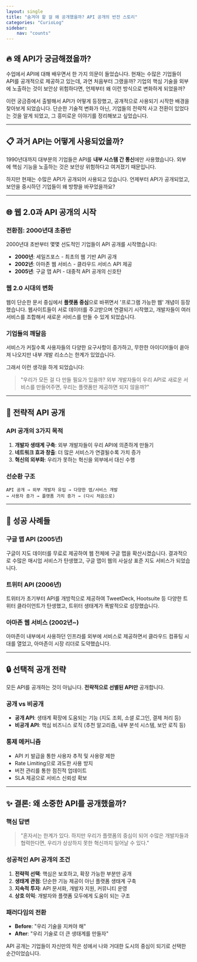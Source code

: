 ```yaml
---
layout: single
title: "숨겨야 할 걸 왜 공개했을까? API 공개의 반전 스토리"
categories: "CurioLog"
sidebar: 
    nav: "counts"
---
```


## 🔥 왜 API가 궁금해졌을까?

수업에서 API에 대해 배우면서 한 가지 의문이 들었습니다. 현재는 수많은 기업들이 API를 공개적으로 제공하고 있는데, 과연 처음부터 그랬을까? 기업의 핵심 기술을 외부에 노출하는 것이 보안상 위험하다면, 언제부터 왜 이런 방식으로 변화하게 되었을까?

이런 궁금증에서 출발해서 API가 어떻게 등장했고, 공개적으로 사용되기 시작한 배경을 찾아보게 되었습니다. 단순한 기술적 변화가 아닌, 기업들의 전략적 사고 전환이 있었다는 것을 알게 되었고, 그 흥미로운 이야기를 정리해보고 싶었습니다.

---

## 📋 과거 API는 어떻게 사용되었을까?

1990년대까지 대부분의 기업들은 API를 **내부 시스템 간 통신**에만 사용했습니다. 외부에 핵심 기능을 노출하는 것은 보안상 위험하다고 여겨졌기 때문입니다.

하지만 현재는 수많은 API가 공개되어 사용되고 있습니다. 언제부터 API가 공개되었고, 보안을 중시하던 기업들이 왜 방향을 바꾸었을까요?

---

## 🌐 웹 2.0과 API 공개의 시작

### 전환점: 2000년대 초중반

2000년대 초반부터 몇몇 선도적인 기업들이 API 공개를 시작했습니다:

- **2000년**: 세일즈포스 - 최초의 웹 기반 API 공개
- **2002년**: 아마존 웹 서비스 - 클라우드 서비스 API 제공  
- **2005년**: 구글 맵 API - 대중적 API 공개의 신호탄

### 웹 2.0 시대의 변화

웹이 단순한 문서 중심에서 **플랫폼 중심**으로 바뀌면서 '프로그램 가능한 웹' 개념이 등장했습니다. 웹사이트들이 서로 데이터를 주고받으며 연결되기 시작했고, 개발자들이 여러 서비스를 조합해서 새로운 서비스를 만들 수 있게 되었습니다.

### 기업들의 깨달음

서비스가 커질수록 사용자들의 다양한 요구사항이 증가하고, 무한한 아이디어들이 쏟아져 나오지만 내부 개발 리소스는 한계가 있었습니다.

그래서 이런 생각을 하게 되었습니다:
> "우리가 모든 걸 다 만들 필요가 있을까? 외부 개발자들이 우리 API로 새로운 서비스를 만들어주면, 우리는 플랫폼만 제공하면 되지 않을까?"

---

## 🎯 전략적 API 공개

### API 공개의 3가지 목적

1. **개발자 생태계 구축**: 외부 개발자들이 우리 API에 의존하게 만들기
2. **네트워크 효과 창출**: 더 많은 서비스가 연결될수록 가치 증가
3. **혁신의 외부화**: 우리가 못하는 혁신을 외부에서 대신 수행

### 선순환 구조

```
API 공개 → 외부 개발자 유입 → 다양한 앱/서비스 개발 
→ 사용자 증가 → 플랫폼 가치 증가 → (다시 처음으로)
```

---

## 💼 성공 사례들

### 구글 맵 API (2005년)
구글이 지도 데이터를 무료로 제공하여 웹 전체에 구글 맵을 확산시켰습니다. 결과적으로 수많은 매시업 서비스가 탄생했고, 구글 맵이 웹의 사실상 표준 지도 서비스가 되었습니다.

### 트위터 API (2006년)  
트위터가 초기부터 API를 개방적으로 제공하여 TweetDeck, Hootsuite 등 다양한 트위터 클라이언트가 탄생했고, 트위터 생태계가 폭발적으로 성장했습니다.

### 아마존 웹 서비스 (2002년~)
아마존이 내부에서 사용하던 인프라를 외부에 서비스로 제공하면서 클라우드 컴퓨팅 시대를 열었고, 아마존이 시장 리더로 도약했습니다.

---

## 🔒 선택적 공개 전략

모든 API를 공개하는 것이 아닙니다. **전략적으로 선별된 API만** 공개합니다.

### 공개 vs 비공개
- **공개 API**: 생태계 확장에 도움되는 기능 (지도 조회, 소셜 로그인, 결제 처리 등)  
- **비공개 API**: 핵심 비즈니스 로직 (추천 알고리즘, 내부 분석 시스템, 보안 로직 등)

### 통제 메커니즘
- API 키 발급을 통한 사용자 추적 및 사용량 제한
- Rate Limiting으로 과도한 사용 방지  
- 버전 관리를 통한 점진적 업데이트
- SLA 제공으로 서비스 신뢰성 확보

---

## ✨ 결론: 왜 소중한 API를 공개했을까?

### 핵심 답변
> "혼자서는 한계가 있다. 하지만 우리가 플랫폼의 중심이 되어 수많은 개발자들과 협력한다면, 우리가 상상하지 못한 혁신까지 일어날 수 있다."

### 성공적인 API 공개의 조건
1. **전략적 선택**: 핵심은 보호하고, 확장 가능한 부분만 공개
2. **생태계 관점**: 단순한 기능 제공이 아닌 플랫폼 생태계 구축
3. **지속적 투자**: API 문서화, 개발자 지원, 커뮤니티 운영
4. **상호 이익**: 개발자와 플랫폼 모두에게 도움이 되는 구조

### 패러다임의 전환
- **Before**: "우리 기술을 지켜야 해"
- **After**: "우리 기술로 더 큰 생태계를 만들자"

API 공개는 기업들이 자신만의 작은 성에서 나와 거대한 도시의 중심이 되기로 선택한 순간이었습니다.
